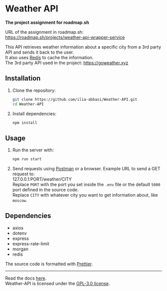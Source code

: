 # Weather API

**The project assignment for roadmap.sh**

URL of the assignment in roadmap.sh:  
https://roadmap.sh/projects/weather-api-wrapper-service

This API retrieves weather information about a specific city from a 3rd party API and sends it back to the user.  
It also uses [Redis](https://redis.io/) to cache the information.  
The 3rd party API used in the project: https://goweather.xyz

## Installation

1. Clone the repository:

   ```sh
   git clone https://github.com/ilia-abbasi/Weather-API.git
   cd Weather-API
   ```

2. Install dependencies:
   ```sh
   npm install
   ```

## Usage

1. Run the server with:

   ```sh
   npm run start
   ```

2. Send requests using [Postman](https://www.postman.com/) or a browser. Example URL to send a GET request to:  
   127.0.0.1:PORT/weather/CITY  
   Replace `PORT` with the port you set inside the `.env` file or the default `5000` port defined in the source code.  
   Replace `CITY` with whatever city you want to get information about, like `moscow`.

## Dependencies

- axios
- dotenv
- express
- express-rate-limit
- morgan
- redis

The source code is formatted with [Prettier](https://prettier.io/).

---

Read the docs [here](https://github.com/ilia-abbasi/Weather-API/blob/main/Documentation.md).  
Weather-API is licensed under the [GPL-3.0 license](https://github.com/ilia-abbasi/Weather-API/blob/main/LICENSE).
